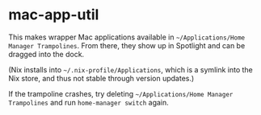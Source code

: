 # mac-app-util

This makes wrapper Mac applications available in `~/Applications/Home Manager
Trampolines`. From there, they show up in Spotlight and can be dragged into the
dock.

(Nix installs into `~/.nix-profile/Applications`, which is a symlink into the Nix
store, and thus not stable through version updates.)

If the trampoline crashes, try deleting `~/Applications/Home Manager
Trampolines` and run `home-manager switch` again.

